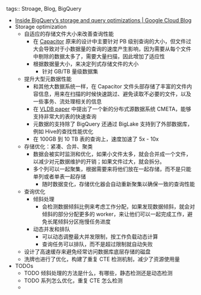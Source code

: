 tags:: Stroage, Blog, BigQuery

- [Inside BigQuery’s storage and query optimizations | Google Cloud Blog](https://cloud.google.com/blog/products/data-analytics/inside-bigquerys-serverless-optimizations)
- Storage optimization
	- 自适应的存储文件大小来改善查询性能
		- 在 [Capacitor](https://cloud.google.com/blog/products/bigquery/inside-capacitor-bigquerys-next-generation-columnar-storage-format)  原来的设计中主要针对 PB 级别查询的大小，但文件过大会导致对于小数据量的查询的速度产生影响，因为需要从每个文件中剔除的数据太多了，需要大量扫描，因此增加了适应性
		- 根据数据量大小，来决定列式存储文件的大小
			- 针对 GB/TB 量级数据集
	- 提升大型元数据性能
		- 和其他大数据系统一样，在 Capacitor 文件头部存储了丰富的文件内容信息，用来在扫描的时候快速跳过、避免读取不必要的文件，以及一些事务、流处理相关的信息
		- 在 [VLDB paper](http://vldb.org/pvldb/vol14/p3083-edara.pdf) 中提出了一个新的分布式源数据系统 CMETA，能够支持非常大的表的快速查询
		- 元数据的支持除了 BigQuery 还通过 BigLake 支持到了外部数据库，例如 Hive的查找性能优化
		- 在 100GB 到 10 TB 表的查询上，速度加速了 5x - 10x
	- 存储优化：紧凑、合并、聚类
		- 数据会被实时监测和优化，如果小文件太多，就会合并成一个文件，以减少对元数据维护的开销；如果文件过大，就会拆分。
		- 多个列可以一起聚集，根据需要来将他们放在一起存储，而不是只能单列或者单表一起存储
			- 随时数据变化，存储优化器会自动重新聚集以确保一致的查询性能
	- 查询优化
		- 倾斜处理
			- 会检测数据倾斜比例来考虑工作分配，如果发现数据倾斜，就会对倾斜的部分分配更多的 worker，来让他们可以一起完成工作，避免长尾倾斜分区拖慢任务进度
		- 动态并发和排队
			- 可以动态调整最大并发限制，按工作负载动态计算
			- 查询任务可以排队，而不是超过限制就自动失败
	- 设计了高速缓存来避免经常访问数据库底层存储的磁盘
	- 洗牌也进行了优化，构建了重复 CTE 检测机制，减少了资源使用量
- TODOs
	- TODO 倾斜处理的方法是什么，有哪些，静态检测还是动态检测
	- TODO 系列怎么优化，重复 CTE 怎么检测
	-